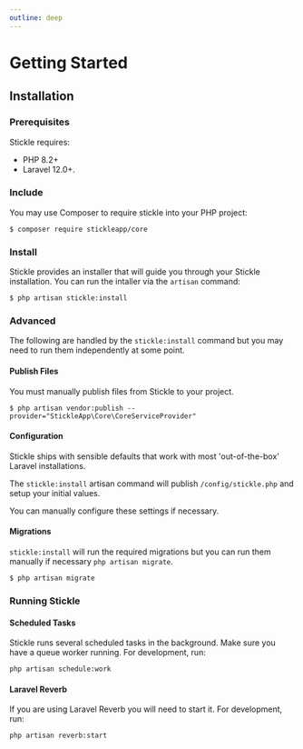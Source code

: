 ```yaml
---
outline: deep
---
```


# Getting Started

## Installation

### Prerequisites

Stickle requires:

-   PHP 8.2+
-   Laravel 12.0+.

### Include

You may use Composer to require stickle into your PHP project:

```
$ composer require stickleapp/core
```

### Install

Stickle provides an installer that will guide you through your Stickle installation. You can run the intaller via the `artisan` command:

```
$ php artisan stickle:install
```

### Advanced

The following are handled by the `stickle:install` command but you may need to run them independently at some point.

#### Publish Files

You must manually publish files from Stickle to your project.

```
$ php artisan vendor:publish --provider="StickleApp\Core\CoreServiceProvider"
```

#### Configuration

Stickle ships with sensible defaults that work with most 'out-of-the-box' Laravel installations.

The `stickle:install` artisan command will publish `/config/stickle.php` and setup your initial values.

You can manually configure these settings if necessary.

#### Migrations

`stickle:install` will run the required migrations but you can run them manually if necessary `php artisan migrate`.

```
$ php artisan migrate
```

### Running Stickle

#### Scheduled Tasks

Stickle runs several scheduled tasks in the background. Make sure you have a queue worker running. For development, run:

```
php artisan schedule:work

```

#### Laravel Reverb

If you are using Laravel Reverb you will need to start it. For development, run:

```
php artisan reverb:start

```
